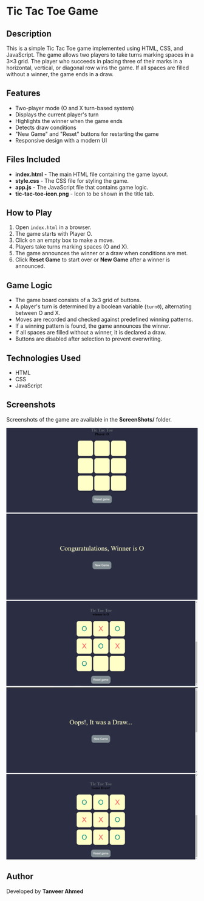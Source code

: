 # Tic Tac Toe Game

## Description

This is a simple Tic Tac Toe game implemented using HTML, CSS, and JavaScript. The game allows two players to take turns marking spaces in a 3×3 grid. The player who succeeds in placing three of their marks in a horizontal, vertical, or diagonal row wins the game. If all spaces are filled without a winner, the game ends in a draw.

## Features

- Two-player mode (O and X turn-based system)
- Displays the current player's turn
- Highlights the winner when the game ends
- Detects draw conditions
- "New Game" and "Reset" buttons for restarting the game
- Responsive design with a modern UI

## Files Included

- **index.html** - The main HTML file containing the game layout.
- **style.css** - The CSS file for styling the game.
- **app.js** - The JavaScript file that contains game logic.
- **tic-tac-toe-icon.png** - Icon to be shown in the title tab.

## How to Play

1. Open `index.html` in a browser.
2. The game starts with Player O.
3. Click on an empty box to make a move.
4. Players take turns marking spaces (O and X).
5. The game announces the winner or a draw when conditions are met.
6. Click **Reset Game** to start over or **New Game** after a winner is announced.

## Game Logic

- The game board consists of a 3x3 grid of buttons.
- A player's turn is determined by a boolean variable (`turn0`), alternating between O and X.
- Moves are recorded and checked against predefined winning patterns.
- If a winning pattern is found, the game announces the winner.
- If all spaces are filled without a winner, it is declared a draw.
- Buttons are disabled after selection to prevent overwriting.

## Technologies Used

- HTML
- CSS
- JavaScript

## Screenshots

Screenshots of the game are available in the **ScreenShots/** folder.

![Screenshot 1](ScreenShots/Screenshot%202025-03-02%20124030.png)
![Screenshot 2](ScreenShots/Screenshot%202025-03-02%20124101.png)
![Screenshot 3](ScreenShots/Screenshot%202025-03-02%20124127.png)
![Screenshot 4](ScreenShots/Screenshot%202025-03-02%20124245.png)
![Screenshot 5](ScreenShots/Screenshot%202025-03-02%20124302.png)



<!-- ## Future Enhancements

- Add AI-based single-player mode.
- Improve animations and UI design.
- Implement a scoreboard tracking wins and losses. -->

## Author

Developed by **Tanveer Ahmed**
